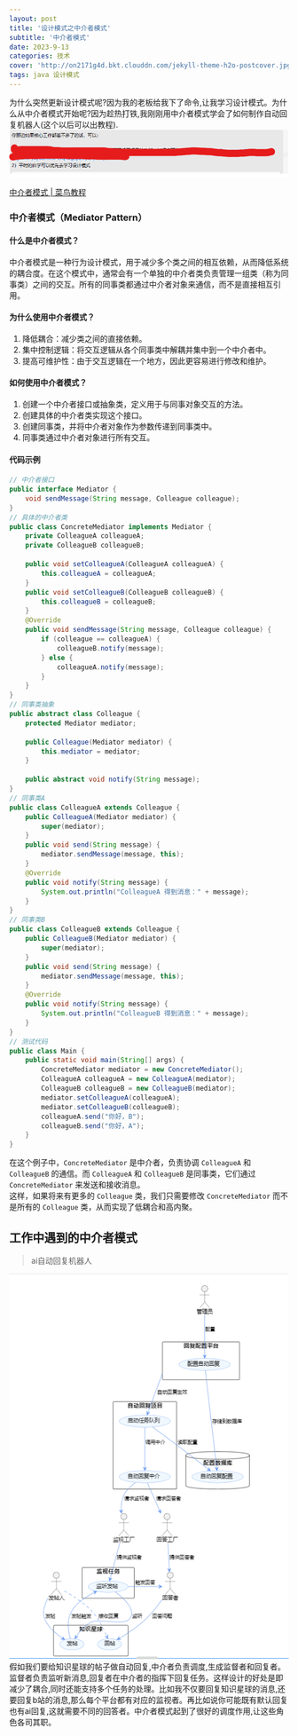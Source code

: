 ```yaml
---
layout: post
title: '设计模式之中介者模式'
subtitle: '中介者模式'
date: 2023-9-13
categories: 技术 
cover: 'http://on2171g4d.bkt.clouddn.com/jekyll-theme-h2o-postcover.jpg'
tags: java 设计模式
---
```

为什么突然更新设计模式呢?因为我的老板给我下了命令,让我学习设计模式。为什么从中介者模式开始呢?因为趁热打铁,我刚刚用中介者模式学会了如何制作自动回复机器人(这个以后可以出教程).
![img.png](../assets/img/img.png)

[中介者模式 | 菜鸟教程](https://www.runoob.com/design-pattern/mediator-pattern.html)
### 中介者模式（Mediator Pattern）
#### 什么是中介者模式？
中介者模式是一种行为设计模式，用于减少多个类之间的相互依赖，从而降低系统的耦合度。在这个模式中，通常会有一个单独的中介者类负责管理一组类（称为同事类）之间的交互。所有的同事类都通过中介者对象来通信，而不是直接相互引用。
#### 为什么使用中介者模式？

1. 降低耦合：减少类之间的直接依赖。
2. 集中控制逻辑：将交互逻辑从各个同事类中解耦并集中到一个中介者中。
3. 提高可维护性：由于交互逻辑在一个地方，因此更容易进行修改和维护。
#### 如何使用中介者模式？

1. 创建一个中介者接口或抽象类，定义用于与同事对象交互的方法。
2. 创建具体的中介者类实现这个接口。
3. 创建同事类，并将中介者对象作为参数传递到同事类中。
4. 同事类通过中介者对象进行所有交互。
#### 代码示例
```java
// 中介者接口
public interface Mediator {
    void sendMessage(String message, Colleague colleague);
}
// 具体的中介者类
public class ConcreteMediator implements Mediator {
    private ColleagueA colleagueA;
    private ColleagueB colleagueB;

    public void setColleagueA(ColleagueA colleagueA) {
        this.colleagueA = colleagueA;
    }
    public void setColleagueB(ColleagueB colleagueB) {
        this.colleagueB = colleagueB;
    }
    @Override
    public void sendMessage(String message, Colleague colleague) {
        if (colleague == colleagueA) {
            colleagueB.notify(message);
        } else {
            colleagueA.notify(message);
        }
    }
}
// 同事类抽象
public abstract class Colleague {
    protected Mediator mediator;

    public Colleague(Mediator mediator) {
        this.mediator = mediator;
    }

    public abstract void notify(String message);
}
// 同事类A
public class ColleagueA extends Colleague {
    public ColleagueA(Mediator mediator) {
        super(mediator);
    }
    public void send(String message) {
        mediator.sendMessage(message, this);
    }
    @Override
    public void notify(String message) {
        System.out.println("ColleagueA 得到消息：" + message);
    }
}
// 同事类B
public class ColleagueB extends Colleague {
    public ColleagueB(Mediator mediator) {
        super(mediator);
    }
    public void send(String message) {
        mediator.sendMessage(message, this);
    }
    @Override
    public void notify(String message) {
        System.out.println("ColleagueB 得到消息：" + message);
    }
}
// 测试代码
public class Main {
    public static void main(String[] args) {
        ConcreteMediator mediator = new ConcreteMediator();
        ColleagueA colleagueA = new ColleagueA(mediator);
        ColleagueB colleagueB = new ColleagueB(mediator);
        mediator.setColleagueA(colleagueA);
        mediator.setColleagueB(colleagueB); 
        colleagueA.send("你好，B");
        colleagueB.send("你好，A");
    }
}
```
在这个例子中，`ConcreteMediator` 是中介者，负责协调 `ColleagueA` 和 `ColleagueB` 的通信。而 `ColleagueA` 和 `ColleagueB` 是同事类，它们通过 `ConcreteMediator` 来发送和接收消息。<br />这样，如果将来有更多的 `Colleague` 类，我们只需要修改 `ConcreteMediator` 而不是所有的 `Colleague` 类，从而实现了低耦合和高内聚。

## 工作中遇到的中介者模式
>ai自动回复机器人

![img.png](../assets/img2/img.png)
   假如我们要给知识星球的帖子做自动回复,中介者负责调度,生成监督者和回复者。监督者负责监听新消息,回复者在中介者的指挥下回复任务。这样设计的好处是即减少了耦合,同时还能支持多个任务的处理。比如我不仅要回复知识星球的消息,还要回复b站的消息,那么每个平台都有对应的监视者。再比如说你可能既有默认回复也有ai回复,这就需要不同的回答者。中介者模式起到了很好的调度作用,让这些角色各司其职。
